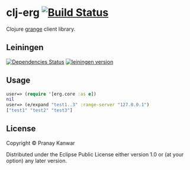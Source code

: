 # clj-erg [![Build Status](https://travis-ci.org/r4um/clj-erg.svg)](https://travis-ci.org/r4um/clj-erg)

Clojure [grange](https://github.com/xaviershay/grange-server) client library.

## Leiningen

[![Dependencies Status](https://versions.deps.co/r4um/clj-erg/status.svg)](https://versions.deps.co/r4um/clj-erg)
[![leiningen version](http://clojars.org/erg/latest-version.svg)](http://clojars.org/erg)

## Usage

```clojure
user=> (require '[erg.core :as e])
nil
user=> (e/expand "test1..3" :range-server "127.0.0.1")
["test1" "test2" "test3"]
```

## License

Copyright © Pranay Kanwar

Distributed under the Eclipse Public License either version 1.0 or (at
your option) any later version.
